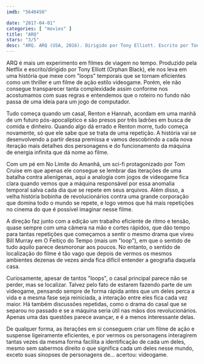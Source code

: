 ```yaml
---
imdb: "5640450"

date: "2017-04-01"
categories: [ "movies" ]
title: "ARQ"
stars: "3/5"
desc: "ARQ. ARQ (USA, 2016). Dirigido por Tony Elliott. Escrito por Tony Elliott. Com Robbie Amell (Renton), Rachael Taylor (Hannah), Shaun Benson (Sonny), Gray Powell (Father), Jacob Neayem (Brother), Adam Butcher (Cuz), Tantoo Cardinal (The Pope), Nicolas Van Burek (News Anchor), Jamie Spilchuk (Mobius Common)."
---
```

ARQ é mais um experimento em filmes de viagem no tempo. Produzido pela Netflix e escrito/dirigido por Tony Elliott (Orphan Black), ele nos leva em uma história que mexe com "loops" temporais que se tornam eficientes como um thriller e um filme de ação estilo videogame. Porém, ele não consegue transparecer tanta complexidade assim conforme nos acostumamos com suas regras e entendemos que o roteiro no fundo não passa de uma ideia para um jogo de computador.

Tudo começa quando um casal, Renton e Hannah, acordam em uma manhã de um futuro pós-apocalíptico e são presos por três ladrões em busca de comida e dinheiro. Quando algo dá errado e Renton morre, tudo começa novamente, só que ele sabe que se trata de uma repetição. A história vai se desenvolvendo a partir dessa premissa e vamos descobrindo a cada nova iteração mais detalhes dos personagens e do funcionamento da máquina de energia infinita que dá nome ao filme.

Com um pé em No Limite do Amanhã, um sci-fi protagonizado por Tom Cruise em que apenas ele consegue se lembrar das iterações de uma batalha contra alienígenas, aqui a analogia com jogos de videogame fica clara quando vemos que a máquina responsável por essa anomalia temporal salva cada dia que se repete em seus arquivos. Além disso, a velha história bobinha de revolucionários contra uma grande corporação que domina todo o mundo se repete, e logo vemos que há mais repetições no cinema do que é possível imaginar nesse filme.

A direção faz junto com a edição um trabalho eficiente de ritmo e tensão, quase sempre com uma câmera na mão e cortes rápidos, que dão tempo para tantas repetições que começamos a sentir o mesmo drama que viveu Bill Murray em O Feitiço do Tempo (mais um "loop"), em que o sentido de tudo aquilo parece desmoronar aos poucos. No entanto, o sentido de localização do filme é tão vago que depois de vermos os mesmos ambientes dezenas de vezes ainda fica difícil entender a geografia daquela casa.

Curiosamente, apesar de tantos "loops", o casal principal parece não se perder, mas se localizar. Talvez pelo fato de estarem fazendo parte de um videogame, pensando sempre de forma rápida antes que um deles perca a vida e a mesma fase seja reiniciada, a interação entre eles fica cada vez maior. Há também discussões repetidas, como o drama do casal que se separou no passado e se a máquina seria útil nas mãos dos revolucionários. Apenas uma das questões parece avançar, e é a menos interessante delas.

De qualquer forma, as iterações em si conseguem criar um filme de ação e suspense ligeiramente eficientes, e por vermos os personagens interagirem tantas vezes da mesma forma facilita a identificação de cada um deles, mesmo sem sabermos direito o que significa cada um deles nesse mundo, exceto suas sinopses de personagens de... acertou: videogame.

